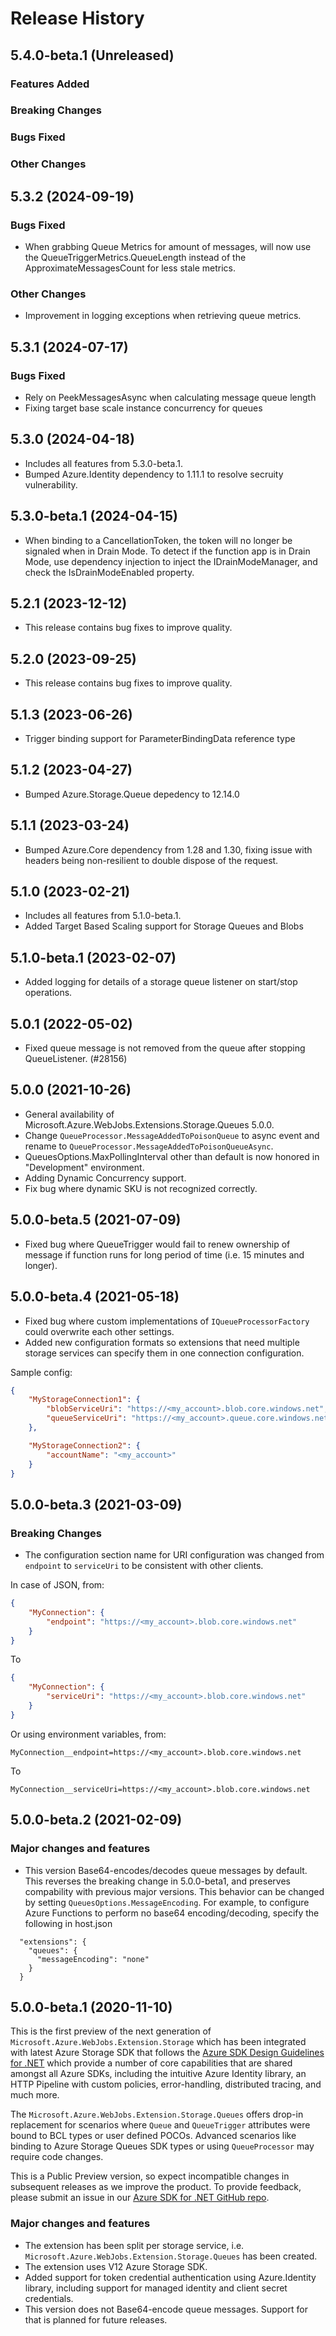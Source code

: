 # Release History

## 5.4.0-beta.1 (Unreleased)

### Features Added

### Breaking Changes

### Bugs Fixed

### Other Changes

## 5.3.2 (2024-09-19)

### Bugs Fixed
- When grabbing Queue Metrics for amount of messages, will now use the QueueTriggerMetrics.QueueLength instead of the ApproximateMessagesCount for less stale metrics.

### Other Changes
- Improvement in logging exceptions when retrieving queue metrics.

## 5.3.1 (2024-07-17)

### Bugs Fixed
- Rely on PeekMessagesAsync when calculating message queue length
- Fixing target base scale instance concurrency for queues

## 5.3.0 (2024-04-18)
- Includes all features from 5.3.0-beta.1.
- Bumped Azure.Identity dependency to 1.11.1 to resolve secruity vulnerability.

## 5.3.0-beta.1 (2024-04-15)
- When binding to a CancellationToken, the token will no longer be signaled when in Drain Mode. To detect if the function app is in Drain Mode, use dependency injection to inject the IDrainModeManager, and check the IsDrainModeEnabled property.

## 5.2.1 (2023-12-12)
- This release contains bug fixes to improve quality.

## 5.2.0 (2023-09-25)
- This release contains bug fixes to improve quality.

## 5.1.3 (2023-06-26)
- Trigger binding support for ParameterBindingData reference type

## 5.1.2 (2023-04-27)
- Bumped Azure.Storage.Queue depedency to 12.14.0

## 5.1.1 (2023-03-24)
- Bumped Azure.Core dependency from 1.28 and 1.30, fixing issue with headers being non-resilient to double dispose of the request.

## 5.1.0 (2023-02-21)
- Includes all features from 5.1.0-beta.1.
- Added Target Based Scaling support for Storage Queues and Blobs

## 5.1.0-beta.1 (2023-02-07)
- Added logging for details of a storage queue listener on start/stop operations.

## 5.0.1 (2022-05-02)
- Fixed queue message is not removed from the queue after stopping QueueListener. (#28156)

## 5.0.0 (2021-10-26)
- General availability of Microsoft.Azure.WebJobs.Extensions.Storage.Queues 5.0.0.
- Change `QueueProcessor.MessageAddedToPoisonQueue` to async event and rename to `QueueProcessor.MessageAddedToPoisonQueueAsync`.
- QueuesOptions.MaxPollingInterval other than default is now honored in "Development" environment.
- Adding Dynamic Concurrency support.
- Fix bug where dynamic SKU is not recognized correctly.

## 5.0.0-beta.5 (2021-07-09)
- Fixed bug where QueueTrigger would fail to renew ownership of message if function runs for long period of time (i.e. 15 minutes and longer).

## 5.0.0-beta.4 (2021-05-18)
- Fixed bug where custom implementations of `IQueueProcessorFactory` could overwrite each other settings.
- Added new configuration formats so extensions that need multiple storage services can specify them in one connection configuration.

Sample config:
```json
{
    "MyStorageConnection1": {
        "blobServiceUri": "https://<my_account>.blob.core.windows.net",
        "queueServiceUri": "https://<my_account>.queue.core.windows.net"
    },

    "MyStorageConnection2": {
        "accountName": "<my_account>"
    }
}
```

## 5.0.0-beta.3 (2021-03-09)

### Breaking Changes

- The configuration section name for URI configuration was changed from `endpoint` to `serviceUri` to be consistent with other clients.

In case of JSON, from:
```json
{
    "MyConnection": {
        "endpoint": "https://<my_account>.blob.core.windows.net"
    }
}
```

To
```json
{
    "MyConnection": {
        "serviceUri": "https://<my_account>.blob.core.windows.net"
    }
}
```

Or using environment variables, from:
```
MyConnection__endpoint=https://<my_account>.blob.core.windows.net
```
To
```
MyConnection__serviceUri=https://<my_account>.blob.core.windows.net
```


## 5.0.0-beta.2 (2021-02-09)

### Major changes and features 
- This version Base64-encodes/decodes queue messages by default. This reverses the breaking change in 5.0.0-beta1, and preserves compability with previous major versions. This behavior can be changed by setting `QueuesOptions.MessageEncoding`. For example, to configure Azure Functions to perform no base64 encoding/decoding, specify the following in host.json

```
  "extensions": {
    "queues": {
      "messageEncoding": "none"
    }
  }
```

## 5.0.0-beta.1 (2020-11-10)

This is the first preview of the next generation of `Microsoft.Azure.WebJobs.Extension.Storage` which has been integrated with latest Azure Storage SDK that follows the [Azure SDK Design Guidelines for .NET](https://azure.github.io/azure-sdk/dotnet_introduction.html) which provide a number of core capabilities that are shared amongst all Azure SDKs, including the intuitive Azure Identity library, an HTTP Pipeline with custom policies, error-handling, distributed tracing, and much more.

The `Microsoft.Azure.WebJobs.Extension.Storage.Queues` offers drop-in replacement for scenarios where `Queue` and `QueueTrigger` attributes were bound to BCL types or user defined POCOs. Advanced scenarios like binding to Azure Storage Queues SDK types or using `QueueProcessor` may require code changes.

This is a Public Preview version, so expect incompatible changes in subsequent releases as we improve the product. To provide feedback, please submit an issue in our [Azure SDK for .NET GitHub repo](https://github.com/Azure/azure-sdk-for-net/issues).

### Major changes and features 
- The extension has been split per storage service, i.e. `Microsoft.Azure.WebJobs.Extension.Storage.Queues` has been created.
- The extension uses V12 Azure Storage SDK.
- Added support for token credential authentication using Azure.Identity library, including support for managed identity and client secret credentials.
- This version does not Base64-encode queue messages. Support for that is planned for future releases. 
